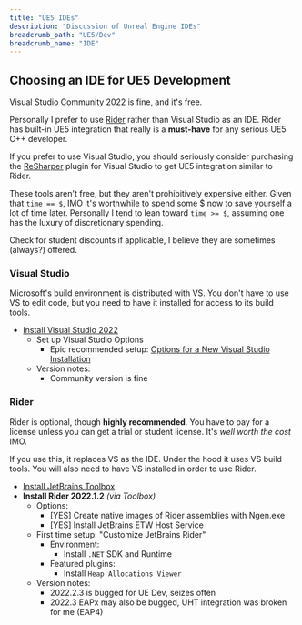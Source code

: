 ```yaml
---
title: "UE5 IDEs"
description: "Discussion of Unreal Engine IDEs"
breadcrumb_path: "UE5/Dev"
breadcrumb_name: "IDE"
---
```


## Choosing an IDE for UE5 Development

Visual Studio Community 2022 is fine, and it's free.

Personally I prefer to use
[Rider](https://www.jetbrains.com/rider/)
rather than Visual Studio as an IDE.  Rider has built-in UE5 integration
that really is a **must-have** for any serious UE5 C++ developer.

If you prefer to use Visual Studio, you should seriously consider purchasing the
[ReSharper](https://www.jetbrains.com/lp/resharper-cpp-unreal-engine/)
plugin for Visual Studio to get UE5 integration similar to Rider.

These tools aren't free, but they aren't prohibitively expensive either.
Given that `time == $`, IMO it's worthwhile to
spend some $ now to save yourself a lot of time later.
Personally I tend to lean toward `time >= $`,
assuming one has the luxury of discretionary spending.

Check for student discounts if applicable, I believe they are sometimes (always?) offered.


### Visual Studio

Microsoft's build environment is distributed with VS.  You don't have to use VS to edit code,
but you need to have it installed for access to its build tools.

- [Install Visual Studio 2022](https://visualstudio.microsoft.com/downloads/)
    - Set up Visual Studio Options
        - Epic recommended setup: [Options for a New Visual Studio Installation](https://docs.unrealengine.com/5.0/en-US/setting-up-visual-studio-development-environment-for-cplusplus-projects-in-unreal-engine/)
    - Version notes:
        - Community version is fine


### Rider

Rider is optional, though **highly recommended**.  You have to pay for a license unless
you can get a trial or student license.  It's *well worth the cost* IMO.

If you use this, it replaces VS as the IDE.  Under the hood it uses VS build tools.
You will also need to have VS installed in order to use Rider.

- [Install JetBrains Toolbox](https://www.jetbrains.com/toolbox-app/)
- **Install Rider 2022.1.2** *(via Toolbox)*
    - Options:
        - [YES] Create native images of Rider assemblies with Ngen.exe
        - [YES] Install JetBrains ETW Host Service
    - First time setup: "Customize JetBrains Rider"
        - Environment:
            - Install `.NET` SDK and Runtime
        - Featured plugins:
            - Install `Heap Allocations Viewer`
    - Version notes:
        - 2022.2.3 is bugged for UE Dev, seizes often
        - 2022.3 EAPx may also be bugged, UHT integration was broken for me (EAP4)

